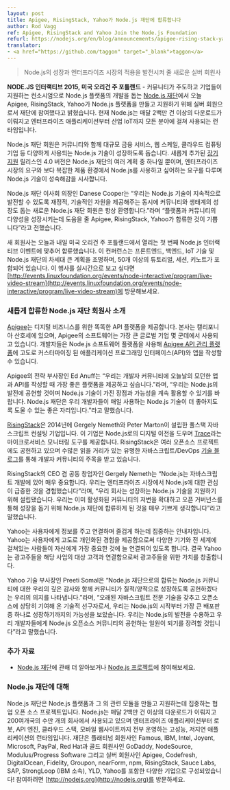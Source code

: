 ```yaml
---
layout: post
title: Apigee, RisingStack, Yahoo가 Node.js 재단에 합류합니다
author: Rod Vagg
ref: Apigee, RisingStack and Yahoo Join the Node.js Foundation
refurl: https://nodejs.org/en/blog/announcements/apigee-rising-stack-yahoo/
translator:
- <a href="https://github.com/taggon" target="_blank">taggon</a>
---
```

<!--
> New Silver Members to Advance Node.js Growth and Enterprise Adoption
-->
> Node.js의 성장과 엔터프라이즈 시장의 적용을 발전시켜 줄 새로운 실버 회원사

<!--
**NODE.JS INTERACTIVE 2015, PORTLAND, OR.** — [The Node.js Foundation](https://nodejs.org/en/foundation/), a community-led and industry-backed consortium to advance the development of the Node.js platform, today announced Apigee, RisingStack and Yahoo are joining the Foundation as Silver Members to build and support the Node.js platform. With over 2 million downloads per month, Node.js is the runtime of choice for developers building everything from enterprise applications to Industrial IoT.
-->
**NODE.JS 인터랙티브 2015, 미국 오리건 주 포틀랜드** - 커뮤니티가 주도하고 기업들이 지원하는 컨소시엄으로 Node.js 플랫폼의 개발을 돕는 [Node.js 재단](https://nodejs.org/en/foundation/)에서 오늘 Apigee, RisingStack, Yahoo가 Node.js 플랫폼을 만들고 지원하기 위해 실버 회원으로서 재단에 참여했다고 밝혔습니다.
현재 Node.js는 매달 2백만 건 이상의 다운로드가 이뤄지고 엔터프라이즈 애플리케이션부터 산업 IoT까지 모든 분야에 걸쳐 사용되는 런타임입니다.

<!--
The Node.js Foundation members work together alongside the community to help grow this diverse technology for large financial services, web-scale, cloud computing companies, and more. The newly added [Long-Term Support](https://nodejs.org/en/blog/release/v4.2.0/) release version 4.0 is just one of the many initiatives from the Foundation, which addresses the needs of enterprises that are using Node.js in more complex production environments, and signals the growing maturity of the technology.
-->
Node.js 재단 회원은 커뮤니티와 함께 대규모 금융 서비스, 웹 스케일, 클라우드 컴퓨팅 기업 등 다양하게 사용되는 Node.js 기술이 성장하도록 돕습니다.
새롭게 추가된 [장기 지원](https://nodejs.org/en/blog/release/v4.2.0/) 릴리스인 4.0 버전은 Node.js 재단의 여러 계획 중 하나일 뿐이며, 엔터프라이즈 시장의 요구와 보다 복잡한 제품 환경에서 Node.js를 사용하고 싶어하는 요구를 다루며 Node.js 기술이 성숙해감을 시사합니다.

<!--
“We continue to welcome new Node.js Foundation members that are committed to providing the financial and technical resources needed to ensure the technology continues to evolve, while nurturing the community and ecosystem at the same time,” said Danese Cooper, Chairperson of the Node.js Foundation Board. “We are excited to have Apigee, RisingStack, and Yahoo on board to help grow the diversity of the platform and the community.”
-->
Node.js 재단 이사회 의장인 Danese Cooper는
“우리는 Node.js 기술이 지속적으로 발전할 수 있도록 재정적, 기술적인 자원을 제공해주는 동시에 커뮤니티와 생태계의 성장도 돕는 새로운 Node.js 재단 회원은 항상 환영합니다.”라며
“플랫폼과 커뮤니티의 다양성을 성장시키는데 도움을 줄 Apigee, RisingStack, Yahoo가 합류한 것이 기쁩니다”라고 전했습니다.

<!--
The new members are joining just in time for the inaugural Node.js Interactive event taking place today and tomorrow in Portland, OR. The conference focuses on frontend, backend and IoT technologies, and the next big initiatives for the Node.js Foundation. It includes more than 50 tutorials, sessions and keynotes. To stream the event, go to [http://events.linuxfoundation.org/events/node-interactive/program/live-video-stream](http://events.linuxfoundation.org/events/node-interactive/program/live-video-stream).
-->
새 회원사는 오늘과 내일 미국 오리건 주 포틀랜드에서 열리는 첫 번째 Node.js 인터랙티브 이벤트에 맞추어 합류했습니다.
이 컨퍼런스는 프론트엔드, 백엔드, IoT 기술 및 Node.js 재단의 차세대 큰 계획을 조명하며, 50개 이상의 튜토리얼, 세션, 키노트가 포함되어 있습니다.
이 행사를 실시간으로 보고 싶다면 [http://events.linuxfoundation.org/events/node-interactive/program/live-video-stream](http://events.linuxfoundation.org/events/node-interactive/program/live-video-stream)에 방문해보세요.

<!--
More information about the newest Node.js Foundation members:
-->

### 새롭게 합류한 Node.js 재단 회원사 소개

<!--
[Apigee](https://apigee.com/about/) provides an intelligent API platform for digital businesses. Headquartered in San Jose, California, Apigee’s software supports some of the largest global enterprises. Developers can use the Node.js software platform to build highly customized application programming interfaces (APIs) and apps in the [Apigee API management platform](http://apigee.com/about/products/api-management). The integration of the Node.js technology allows developers to use code to create specialized APIs in Apigee, while utilizing the huge community of JavaScript developers.
-->
[Apigee](https://apigee.com/about/)는 디지털 비즈니스를 위한 똑똑한 API 플랫폼을 제공합니다.
본사는 캘리포니아 산호세에 있으며, Apigee의 소프트웨어는 가장 큰 글로벌 기업 몇 군데에서 사용되고 있습니다.
개발자들은 Node.js 소프트웨어 플랫폼을 사용해 [Apigee API 관리 플랫폼](http://apigee.com/about/products/api-management)에 고도로 커스터마이징 된 애플리케이션 프로그래밍 인터페이스(API)와 앱을 작성할 수 있습니다.

<!--
“We want to provide to the developer community the best platform for building today’s modern apps and APIs,,” said Ed Anuff, executive vice president of strategy at Apigee. “We are committed to the advancement of Node.js and look forward to continuing to utilize the strengths and further possibilities of the technology. The Node.js Foundation provides an excellent place for us to help push this technology to become even better for our developers that use it everyday.”
-->
Apigee의 전략 부사장인 Ed Anuff는
“우리는 개발자 커뮤니티에 오늘날의 모던한 앱과 API를 작성할 때 가장 좋은 플랫폼을 제공하고 싶습니다.”라며,
“우리는 Node.js의 발전에 공헌할 것이며 Node.js 기술이 가진 장점과 가능성을 계속 활용할 수 있기를 바랍니다. Node.js 재단은 우리 개발자들이 매일 사용하는 Node.js 기술이 더 좋아지도록 도울 수 있는 좋은 자리입니다.”라고 말했습니다.

<!--
[RisingStack](https://risingstack.com/) was founded in 2014 by Gergely Nemeth and Peter Marton as a full stack Javascript consulting company. It provides help with digital transitioning to Node.js and offers a microservice monitoring tool called [Trace](http://trace.risingstack.com/). RisingStack also contributes to several open source projects, and engages the developer community via a popular JavaScript/DevOps [engineering blog](https://blog.risingstack.com/), with a tremendous amount of long reads.
-->
[RisingStack](https://risingstack.com/)은 2014년에 Gergely Nemeth와 Peter Marton이 설립한 풀스택 자바스크립트 컨설팅 기업입니다.
이 기업은 Node.js로의 디지털 이전을 도우며 [Trace](http://trace.risingstack.com/)라는 마이크로서비스 모니터링 도구를 제공합니다.
RisingStack은 여러 오픈소스 프로젝트에도 공헌하고 있으며 수많은 읽을 거리가 있는 유명한 자바스크립트/DevOps [기술 블로그](https://blog.risingstack.com/)를 통해 개발자 커뮤니티의 주목을 받고 있습니다.

<!--
“Node.js is extremely important in Javascript development, and we have experienced a rapid rise of interest in the technology from enterprises.” said Gergely Nemeth, CEO and Co-Founder of RisingStack. “Our business was established to support this growing technology, and we are very excited to join the Node.js Foundation to help broaden this already active community and continue its growth through open governance.”
-->
RisingStack의 CEO 겸 공동 창업자인 Gergely Nemeth는
“Node.js는 자바스크립트 개발에 있어 매우 중요합니다.
우리는 엔터프라이즈 시장에서 Node.js에 대한 관심이 급증한 것을 경험했습니다”라며,
“우리 회사는 성장하는 Node.js 기술을 지원하기 위해 설립됐습니다.
우리는 이미 활성화된 커뮤니티의 저변을 확대하고 오픈 거버넌스를 통해 성장을 돕기 위해 Node.js 재단에 합류하게 된 것을 매우 기쁘게 생각합니다”라고 말했습니다.

<!--
Yahoo is a guide focused on informing, connecting and entertaining its users. By creating highly personalized experiences for its users, Yahoo keeps people connected to what matters most to them, across devices and around the world. In turn, Yahoo creates value for advertisers by connecting them with the audiences that build their businesses.
-->
Yahoo는 사용자에게 정보를 주고 연결하며 즐겁게 하는데 집중하는 안내자입니다.
Yahoo는 사용자에게 고도로 개인화된 경험을 제공함으로써 다양한 기기와 전 세계에 걸쳐있는 사람들이 자신에게 가장 중요한 것에 늘 연결되어 있도록 합니다.
결국 Yahoo는 광고주들을 해당 사업의 대상 고객과 연결함으로써 광고주들을 위한 가치를 창출합니다.

<!--
“Joining the Node.js Foundation underscores our deep appreciation for the Node.js community, and our commitment to drive its health and growth,” said Preeti Somal, vice president of engineering, Yahoo. “As a technology pioneer with a deep legacy of Javascript expertise and a strong commitment to open source, we saw the promise of Node.js from the start and have since scaled to become one of the industry’s largest deployments. We embrace Node.js’s evolution and encourage our developers to be contributing citizens of the Open Source community.”
-->
Yahoo 기술 부사장인 Preeti Somal은
“Node.js 재단으로의 합류는 Node.js 커뮤니티에 대한 우리의 깊은 감사와 함께 커뮤니티가 질적/양적으로 성장하도록 공헌하겠다는 우리의 의지를 나타냅니다.”라며,
“오래된 자바스크립트 전문 기술을 갖추고 오픈소스에 상당히 기여해 온 기술적 선구자로서, 우리는 Node.js의 시작부터 가장 큰 배포판 중 하나로 성장하기까지의 가능성을 보았습니다.
우리는 Node.js의 발전을 수용하고 우리 개발자들에게 Node.js 오픈소스 커뮤니티의 공헌하는 일원이 되기를 장려할 것입니다”라고 말했습니다.

<!--
Additional Resources
* Learn more about the [Node.js Foundation](https://nodejs.org/en/foundation/) and get involved with [the project](https://nodejs.org/en/get-involved/).
-->

### 추가 자료

* [Node.js 재단](https://nodejs.org/en/foundation/)에 관해 더 알아보거나 [Node.js 프로젝트](https://nodejs.org/en/get-involved/)에 참여해보세요.

<!--
About Node.js Foundation
Node.js Foundation is a collaborative open source project dedicated to building and supporting the Node.js platform and other related modules. Node.js is used by tens of thousands of organizations in more than 200 countries and amasses more than 2 million downloads per month. It is the runtime of choice for high-performance, low latency applications, powering everything from enterprise applications, robots, API engines, cloud stacks and mobile websites. The Foundation is made up of a diverse group of companies including Platinum members Famous, IBM, Intel, Joyent, Microsoft, PayPal and Red Hat. Gold members include GoDaddy, NodeSource and Modulus/Progress Software, and Silver members include Apigee, Codefresh, DigitalOcean, Fidelity, Groupon, nearForm, npm, RisingStack, Sauce Labs, SAP, StrongLoop (an IBM company), YLD!, and Yahoo. Get involved here: [http://nodejs.org](https://nodejs.org/en/).
-->

### Node.js 재단에 대해

Node.js 재단은 Node.js 플랫폼과 그 외 관련 모듈을 만들고 지원하는데 집중하는 협업 오픈 소스 프로젝트입니다.
Node.js는 매달 2백만 건 이상의 다운로드가 이뤄지고 200여개국의 수만 개의 회사에서 사용되고 있으며 엔터프라이즈 애플리케이션부터 로봇, API 엔진, 클라우드 스택, 모바일 웹사이트까지 전부 운영하는 고성능, 저지연 애플리케이션의 런타임입니다.
재단은 플래티넘 회원사인 Famous, IBM, Intel, Joyent, Microsoft, PayPal, Red Hat과 골드 회원사인 GoDaddy, NodeSource, Modulus/Progress Software 그리고 실버 회원사인 Apigee, Codefresh, DigitalOcean, Fidelity, Groupon, nearForm, npm, RisingStack, Sauce Labs, SAP, StrongLoop (IBM 소속), YLD, Yahoo를 포함한 다양한 기업으로 구성되었습니다!
참여하려면 [http://nodejs.org](http://nodejs.org)를 방문하세요.
